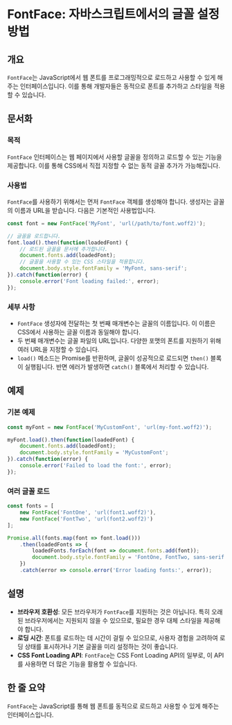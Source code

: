 <!--
Meta Description: # FontFace: 자바스크립트에서의 글꼴 설정 방법 ## 개요 `FontFace`는 JavaScript에서 웹 폰트를 프로그래밍적으로 로드하고 사용할 수 있게 해주는 인터페이스입니다. 이를 통해 개발자들은 동적으로 폰트를 추가하고 스타일을 적용할 수 있습니다. ##...
Meta Keywords: fontface, font, error, document, fonts
-->

# FontFace: 자바스크립트에서의 글꼴 설정 방법

## 개요
`FontFace`는 JavaScript에서 웹 폰트를 프로그래밍적으로 로드하고 사용할 수 있게 해주는 인터페이스입니다. 이를 통해 개발자들은 동적으로 폰트를 추가하고 스타일을 적용할 수 있습니다.

## 문서화
### 목적
`FontFace` 인터페이스는 웹 페이지에서 사용할 글꼴을 정의하고 로드할 수 있는 기능을 제공합니다. 이를 통해 CSS에서 직접 지정할 수 없는 동적 글꼴 추가가 가능해집니다.

### 사용법
`FontFace`를 사용하기 위해서는 먼저 `FontFace` 객체를 생성해야 합니다. 생성자는 글꼴의 이름과 URL을 받습니다. 다음은 기본적인 사용법입니다.

```javascript
const font = new FontFace('MyFont', 'url(/path/to/font.woff2)');

// 글꼴을 로드합니다.
font.load().then(function(loadedFont) {
    // 로드된 글꼴을 문서에 추가합니다.
    document.fonts.add(loadedFont);
    // 글꼴을 사용할 수 있는 CSS 스타일을 적용합니다.
    document.body.style.fontFamily = 'MyFont, sans-serif';
}).catch(function(error) {
    console.error('Font loading failed:', error);
});
```

### 세부 사항
- `FontFace` 생성자에 전달하는 첫 번째 매개변수는 글꼴의 이름입니다. 이 이름은 CSS에서 사용하는 글꼴 이름과 동일해야 합니다.
- 두 번째 매개변수는 글꼴 파일의 URL입니다. 다양한 포맷의 폰트를 지원하기 위해 여러 URL을 지정할 수 있습니다.
- `load()` 메소드는 Promise를 반환하며, 글꼴이 성공적으로 로드되면 `then()` 블록이 실행됩니다. 반면 에러가 발생하면 `catch()` 블록에서 처리할 수 있습니다.

## 예제
### 기본 예제
```javascript
const myFont = new FontFace('MyCustomFont', 'url(my-font.woff2)');

myFont.load().then(function(loadedFont) {
    document.fonts.add(loadedFont);
    document.body.style.fontFamily = 'MyCustomFont';
}).catch(function(error) {
    console.error('Failed to load the font:', error);
});
```

### 여러 글꼴 로드
```javascript
const fonts = [
    new FontFace('FontOne', 'url(font1.woff2)'),
    new FontFace('FontTwo', 'url(font2.woff2)')
];

Promise.all(fonts.map(font => font.load()))
    .then(loadedFonts => {
        loadedFonts.forEach(font => document.fonts.add(font));
        document.body.style.fontFamily = 'FontOne, FontTwo, sans-serif';
    })
    .catch(error => console.error('Error loading fonts:', error));
```

## 설명
- **브라우저 호환성**: 모든 브라우저가 `FontFace`를 지원하는 것은 아닙니다. 특히 오래된 브라우저에서는 지원되지 않을 수 있으므로, 필요한 경우 대체 스타일을 제공해야 합니다.
- **로딩 시간**: 폰트를 로드하는 데 시간이 걸릴 수 있으므로, 사용자 경험을 고려하여 로딩 상태를 표시하거나 기본 글꼴을 미리 설정하는 것이 좋습니다.
- **CSS Font Loading API**: `FontFace`는 CSS Font Loading API의 일부로, 이 API를 사용하면 더 많은 기능을 활용할 수 있습니다.

## 한 줄 요약
`FontFace`는 JavaScript를 통해 웹 폰트를 동적으로 로드하고 사용할 수 있게 해주는 인터페이스입니다.